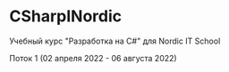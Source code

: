 # СSharpINordic
Учебный курс "Разработка на C#" для Nordic IT School

Поток 1 (02 апреля 2022 - 06 августа 2022)
